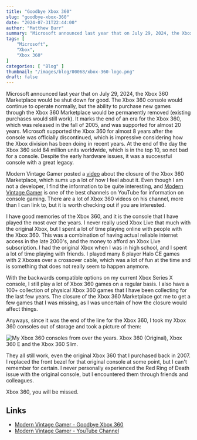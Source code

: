 ```yaml
---
title: "Goodbye Xbox 360"
slug: "goodbye-xbox-360"
date: "2024-07-31T22:44:00"
author: "Matthew Burr"
summary: "Microsoft announced last year that on July 29, 2024, the Xbox 360 Marketplace would be shut down for good. The Xbox 360 console would continue to operate normally, but the ability to purchase new games through the Xbox 360 Marketplace would be permanently removed (existing purchases would still work). It marks the end of an era for the Xbox 360, which was released in the fall of 2005, and was supported for almost 20 years. Microsoft supported the Xbox 360 for almost 8 years after the console was officially discontinued, which is impressive considering how the Xbox division has been doing in recent years. At the end of the day the Xbox 360 sold 84 million units worldwide, which is in the top 10, so not bad for a console. Despite the early hardware issues, it was a successful console with a great legacy."
tags: [
    "Microsoft",
    "Xbox",
    "Xbox 360"
]
categories: [ "Blog" ]
thumbnail: "/images/blog/00068/xbox-360-logo.png"
draft: false
---
```


Microsoft announced last year that on July 29, 2024, the Xbox 360 Marketplace would be shut down for good. The Xbox 360 console would continue to operate normally, but the ability to purchase new games through the Xbox 360 Marketplace would be permanently removed (existing purchases would still work). It marks the end of an era for the Xbox 360, which was released in the fall of 2005, and was supported for almost 20 years. Microsoft supported the Xbox 360 for almost 8 years after the console was officially discontinued, which is impressive considering how the Xbox division has been doing in recent years. At the end of the day the Xbox 360 sold 84 million units worldwide, which is in the top 10, so not bad for a console. Despite the early hardware issues, it was a successful console with a great legacy.

Modern Vintage Gamer posted a [video](https://www.youtube.com/watch?v=eQxUutzKsms) about the closure of the Xbox 360 Marketplace, which sums up a lot of how I feel about it. Even though I am not a developer, I find the information to be quite interesting, and [Modern Vintage Gamer](https://www.youtube.com/@ModernVintageGamer) is one of the best channels on YouTube for information on console gaming. There are a lot of Xbox 360 videos on his channel, more than I can link to, but it is worth checking out if you are interested.

I have good memories of the Xbox 360, and it is the console that I have played the most over the years. I never really used Xbox Live that much with the original Xbox, but I spent a lot of time playing online with people with the Xbox 360. This was a combination of having actual reliable internet access in the late 2000's, and the money to afford an Xbox Live subscription. I had the original Xbox when I was in high school, and I spent a lot of time playing with friends. I played many 8 player Halo CE games with 2 Xboxes over a crossover cable, which was a lot of fun at the time and is something that does not really seem to happen anymore.

With the backwards compatible options on my current Xbox Series X console, I still play a lot of Xbox 360 games on a regular basis. I also have a 100+ collection of physical Xbox 360 games that I have been collecting for the last few years. The closure of the Xbox 360 Marketplace got me to get a few games that I was missing, as I was uncertain of how the closure would affect things.

Anyways, since it was the end of the line for the Xbox 360, I took my Xbox 360 consoles out of storage and took a picture of them:

![My Xbox 360 consoles from over the years. Xbox 360 (Original), Xbox 360 E and the Xbox 360 Slim.](/images/blog/00068/xbox-360-family-portrait.jpg)

They all still work, even the original Xbox 360 that I purchased back in 2007. I replaced the front bezel for that original console at some point, but I can't remember for certain. I never personally experienced the Red Ring of Death issue with the original console, but I encountered them through friends and colleagues.

Xbox 360, you will be missed.

## Links ##

* [Modern Vintage Gamer - Goodbye Xbox 360](https://www.youtube.com/watch?v=eQxUutzKsms)
* [Modern Vintage Gamer - YouTube Channel](https://www.youtube.com/@ModernVintageGamer)
